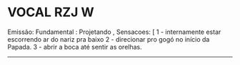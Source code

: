 # VOCAL RZJ W

Emissão:
Fundamental : Projetando ,
 Sensacoes: [
1 - internamente estar escorrendo ar do nariz pra baixo 
2 - direcionar pro gogó no início da Papada.
3 - abrir a boca até sentir as orelhas.

---
